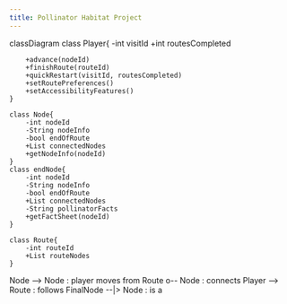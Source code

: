 ```yaml
---
title: Pollinator Habitat Project
---
```

classDiagram
    class Player{
        -int visitId
        +int routesCompleted

        +advance(nodeId)
        +finishRoute(routeId)
        +quickRestart(visitId, routesCompleted) 
        +setRoutePreferences()
        +setAccessibilityFeatures()
    }

    class Node{
        -int nodeId
        -String nodeInfo
        -bool endOfRoute
        +List connectedNodes
        +getNodeInfo(nodeId)
    }
    class endNode{
        -int nodeId
        -String nodeInfo
        -bool endOfRoute
        +List connectedNodes
        -String pollinatorFacts
        +getFactSheet(nodeId)
    }

    class Route{
        -int routeId
        +List routeNodes
    }

Node --> Node : player moves from
Route o-- Node : connects
Player --> Route : follows
FinalNode --|> Node : is a